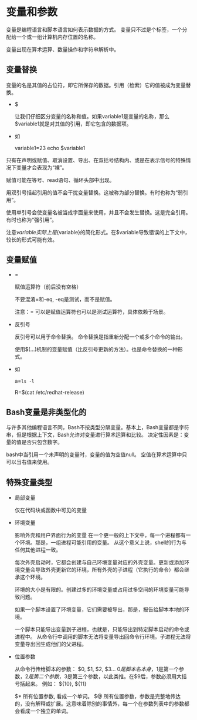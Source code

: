 # 变量和参数

变量是编程语言和脚本语言如何表示数据的方式。
变量只不过是个标签，一个分配给一个或一组计算机内存位置的名称。

变量出现在算术运算、数量操作和字符串解析中。

## 变量替换
变量的名是其值的占位符，即它所保存的数据。引用（检索）它的值被成为变量替换。

* $ 

	让我们仔细区分变量的名称和值。如果variable1是变量的名称，那么$variable1就是对其值的引用，即它包含的数据项。

* 如

	variable1=23
	echo $variable1

只有在声明或赋值、取消设置、导出、在双括号结构内、或是在表示信号的特殊情况下变量才会表现为“裸”。 

赋值可能在等号、read语句、循环头部中出现。


用双引号括起引用的值不会干扰变量替换。这被称为部分替换。有时也称为“弱引用”。

使用单引号会使变量名被当成字面量来使用，并且不会发生替换。这是完全引用。有时也称为“强引用”。

注意$variable实际上是${variable}的简化形式。在$variable导致错误的上下文中，较长的形式可能有效。


## 变量赋值

* =

	赋值运算符（前后没有空格）


	不要混淆=和-eq, -eq是测试，而不是赋值。

	注意：= 可以是赋值运算符也可以是测试运算符，具体依赖于场景。


* 反引号

	反引号可以用于命令替换。
	命令替换是指重新分配一个或多个命令的输出。
	
	使用$(...)机制的变量赋值（比反引号更新的方法）。也是命令替换的一种形式。

	
* 如

	a=`ls -l`
	
	R=$(cat /etc/redhat-release)
	
## Bash变量是非类型化的

与许多其他编程语言不同，Bash不按类型分隔变量。基本上，Bash变量都是字符串，但是根据上下文，Bash允许对变量进行算术运算和比较。
决定性因素是：变量的值是否只包含数字。


bash中当引用一个未声明的变量时，变量的值为空值null。
空值在算术运算中只可以当右值来使用。

## 特殊变量类型

* 局部变量


	仅在代码块或函数中可见的变量

* 环境变量
	

	影响外壳和用户界面行为的变量
	在一个更一般的上下文中，每一个进程都有一个环境。那是，一组进程可能引用的变量。
	从这个意义上说，shell的行为与任何其他进程一致。

	每次外壳启动时，它都会创建与自己环境变量对应的外壳变量。更新或添加环境变量会导致外壳更新它的环境，所有外壳的子进程（它执行的命令）都会继承这个环境。

	环境的大小是有限的。创建过多的环境变量或占用过多空间的环境变量可能导致问题。


	如果一个脚本设置了环境变量，它们需要被导出，那是，报告给脚本本地的环境。

	一个脚本只能导出变量到子进程，也就是，只能导出到特定脚本启动的命令或进程中。
从命令行中调用的脚本无法将变量导出回命令行环境。子进程无法将变量导出回生成他们的父进程。

* 位置参数
	

	从命令行传给脚本的参数： $0, $1, $2, $3...
	$0 是脚本名本身，$1是第一个参数，$2是第二个参数，$3是第三个参数，以此类推。在$9后，参数必须用大括号括起来。
	例如： ${10}, ${11}

	$* 所有位置参数, 看成一个单词。
	$@ 所有位置参数，参数是完整地传达的，没有解释或扩展。这意味着除别的事情外，每一个在参数列表中的参数都会看成一个独立的单词。

